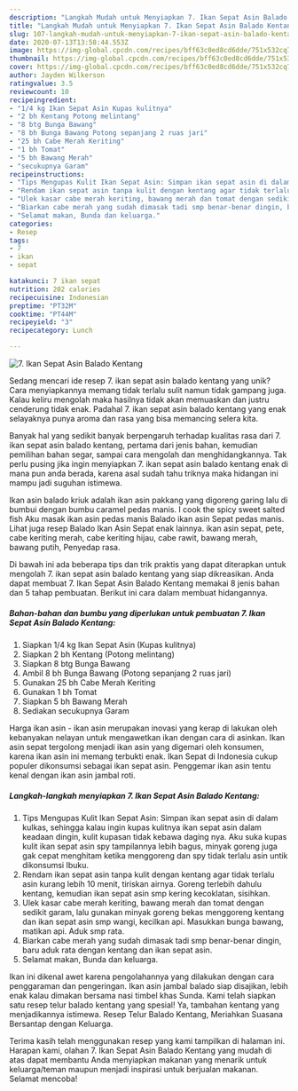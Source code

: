 ```yaml
---
description: "Langkah Mudah untuk Menyiapkan 7. Ikan Sepat Asin Balado Kentang, Sempurna"
title: "Langkah Mudah untuk Menyiapkan 7. Ikan Sepat Asin Balado Kentang, Sempurna"
slug: 107-langkah-mudah-untuk-menyiapkan-7-ikan-sepat-asin-balado-kentang-sempurna
date: 2020-07-13T13:58:44.553Z
image: https://img-global.cpcdn.com/recipes/bff63c0ed8cd6dde/751x532cq70/7-ikan-sepat-asin-balado-kentang-foto-resep-utama.jpg
thumbnail: https://img-global.cpcdn.com/recipes/bff63c0ed8cd6dde/751x532cq70/7-ikan-sepat-asin-balado-kentang-foto-resep-utama.jpg
cover: https://img-global.cpcdn.com/recipes/bff63c0ed8cd6dde/751x532cq70/7-ikan-sepat-asin-balado-kentang-foto-resep-utama.jpg
author: Jayden Wilkerson
ratingvalue: 3.5
reviewcount: 10
recipeingredient:
- "1/4 kg Ikan Sepat Asin Kupas kulitnya"
- "2 bh Kentang Potong melintang"
- "8 btg Bunga Bawang"
- "8 bh Bunga Bawang Potong sepanjang 2 ruas jari"
- "25 bh Cabe Merah Keriting"
- "1 bh Tomat"
- "5 bh Bawang Merah"
- "secukupnya Garam"
recipeinstructions:
- "Tips Mengupas Kulit Ikan Sepat Asin: Simpan ikan sepat asin di dalam kulkas, sehingga kalau ingin kupas kulitnya ikan sepat asin dalam keadaan dingin, kulit kupasan tidak kebawa daging nya. Aku suka kupas kulit ikan sepat asin spy tampilannya lebih bagus, minyak goreng juga gak cepat menghitam ketika menggoreng dan spy tidak terlalu asin untik dikonsumsi Ibuku."
- "Rendam ikan sepat asin tanpa kulit dengan kentang agar tidak terlalu asin kurang lebih 10 menit, tiriskan airnya. Goreng terlebih dahulu kentang, kemudian ikan sepat asin smp kering kecoklatan, sisihkan."
- "Ulek kasar cabe merah keriting, bawang merah dan tomat dengan sedikit garam, lalu gunakan minyak goreng bekas menggoreng kentang dan ikan sepat asin smp wangi, kecilkan api. Masukkan bunga bawang, matikan api. Aduk smp rata."
- "Biarkan cabe merah yang sudah dimasak tadi smp benar-benar dingin, baru aduk rata dengan kentang dan ikan sepat asin."
- "Selamat makan, Bunda dan keluarga."
categories:
- Resep
tags:
- 7
- ikan
- sepat

katakunci: 7 ikan sepat 
nutrition: 202 calories
recipecuisine: Indonesian
preptime: "PT32M"
cooktime: "PT44M"
recipeyield: "3"
recipecategory: Lunch

---
```



![7. Ikan Sepat Asin Balado Kentang](https://img-global.cpcdn.com/recipes/bff63c0ed8cd6dde/751x532cq70/7-ikan-sepat-asin-balado-kentang-foto-resep-utama.jpg)

Sedang mencari ide resep 7. ikan sepat asin balado kentang yang unik? Cara menyiapkannya memang tidak terlalu sulit namun tidak gampang juga. Kalau keliru mengolah maka hasilnya tidak akan memuaskan dan justru cenderung tidak enak. Padahal 7. ikan sepat asin balado kentang yang enak selayaknya punya aroma dan rasa yang bisa memancing selera kita.

Banyak hal yang sedikit banyak berpengaruh terhadap kualitas rasa dari 7. ikan sepat asin balado kentang, pertama dari jenis bahan, kemudian pemilihan bahan segar, sampai cara mengolah dan menghidangkannya. Tak perlu pusing jika ingin menyiapkan 7. ikan sepat asin balado kentang enak di mana pun anda berada, karena asal sudah tahu triknya maka hidangan ini mampu jadi suguhan istimewa.

Ikan asin balado kriuk adalah ikan asin pakkang yang digoreng garing lalu di bumbui dengan bumbu caramel pedas manis. I cook the spicy sweet salted fish Aku masak ikan asin pedas manis Balado ikan asin Sepat pedas manis. Lihat juga resep Balado Ikan Asin Sepat enak lainnya. ikan asin sepat, pete, cabe keriting merah, cabe keriting hijau, cabe rawit, bawang merah, bawang putih, Penyedap rasa.


Di bawah ini ada beberapa tips dan trik praktis yang dapat diterapkan untuk mengolah 7. ikan sepat asin balado kentang yang siap dikreasikan. Anda dapat membuat 7. Ikan Sepat Asin Balado Kentang memakai 8 jenis bahan dan 5 tahap pembuatan. Berikut ini cara dalam membuat hidangannya.

<!--inarticleads1-->

##### Bahan-bahan dan bumbu yang diperlukan untuk pembuatan 7. Ikan Sepat Asin Balado Kentang:

1. Siapkan 1/4 kg Ikan Sepat Asin (Kupas kulitnya)
1. Siapkan 2 bh Kentang (Potong melintang)
1. Siapkan 8 btg Bunga Bawang
1. Ambil 8 bh Bunga Bawang (Potong sepanjang 2 ruas jari)
1. Gunakan 25 bh Cabe Merah Keriting
1. Gunakan 1 bh Tomat
1. Siapkan 5 bh Bawang Merah
1. Sediakan secukupnya Garam


Harga ikan asin - ikan asin merupakan inovasi yang kerap di lakukan oleh kebanyakan nelayan untuk mengawetkan ikan dengan cara di asinkan. Ikan asin sepat tergolong menjadi ikan asin yang digemari oleh konsumen, karena ikan asin ini memang terbukti enak. Ikan Sepat di Indonesia cukup populer dikonsumsi sebagai ikan sepat asin. Penggemar ikan asin tentu kenal dengan ikan asin jambal roti. 

<!--inarticleads2-->

##### Langkah-langkah menyiapkan 7. Ikan Sepat Asin Balado Kentang:

1. Tips Mengupas Kulit Ikan Sepat Asin: Simpan ikan sepat asin di dalam kulkas, sehingga kalau ingin kupas kulitnya ikan sepat asin dalam keadaan dingin, kulit kupasan tidak kebawa daging nya. Aku suka kupas kulit ikan sepat asin spy tampilannya lebih bagus, minyak goreng juga gak cepat menghitam ketika menggoreng dan spy tidak terlalu asin untik dikonsumsi Ibuku.
1. Rendam ikan sepat asin tanpa kulit dengan kentang agar tidak terlalu asin kurang lebih 10 menit, tiriskan airnya. Goreng terlebih dahulu kentang, kemudian ikan sepat asin smp kering kecoklatan, sisihkan.
1. Ulek kasar cabe merah keriting, bawang merah dan tomat dengan sedikit garam, lalu gunakan minyak goreng bekas menggoreng kentang dan ikan sepat asin smp wangi, kecilkan api. Masukkan bunga bawang, matikan api. Aduk smp rata.
1. Biarkan cabe merah yang sudah dimasak tadi smp benar-benar dingin, baru aduk rata dengan kentang dan ikan sepat asin.
1. Selamat makan, Bunda dan keluarga.


Ikan ini dikenal awet karena pengolahannya yang dilakukan dengan cara penggaraman dan pengeringan. Ikan asin jambal balado siap disajikan, lebih enak kalau dimakan bersama nasi timbel khas Sunda. Kami telah siapkan satu resep telur balado kentang yang spesial! Ya, tambahan kentang yang menjadikannya istimewa. Resep Telur Balado Kentang, Meriahkan Suasana Bersantap dengan Keluarga. 

Terima kasih telah menggunakan resep yang kami tampilkan di halaman ini. Harapan kami, olahan 7. Ikan Sepat Asin Balado Kentang yang mudah di atas dapat membantu Anda menyiapkan makanan yang menarik untuk keluarga/teman maupun menjadi inspirasi untuk berjualan makanan. Selamat mencoba!
